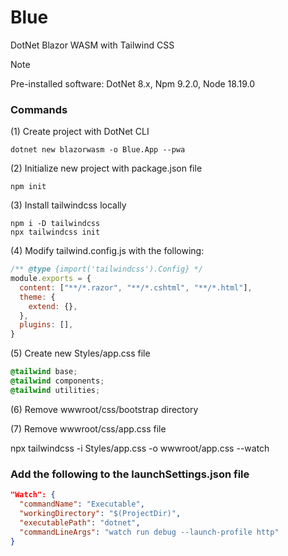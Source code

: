 # Blue
DotNet Blazor WASM with Tailwind CSS

> [!NOTE]
> Pre-installed software: DotNet 8.x, Npm 9.2.0, Node 18.19.0

### Commands
(1) Create project with DotNet CLI
```shell
dotnet new blazorwasm -o Blue.App --pwa
```

(2) Initialize new project with package.json file
```shell
npm init
```

(3) Install tailwindcss locally
```shell
npm i -D tailwindcss
npx tailwindcss init
```

(4) Modify tailwind.config.js with the following:
```javascript
/** @type {import('tailwindcss').Config} */
module.exports = {
  content: ["**/*.razor", "**/*.cshtml", "**/*.html"],
  theme: {
    extend: {},
  },
  plugins: [],
}
```

(5) Create new Styles/app.css file
```css
@tailwind base;
@tailwind components;
@tailwind utilities;
```

(6) Remove wwwroot/css/bootstrap directory

(7) Remove wwwroot/css/app.css file



npx tailwindcss -i Styles/app.css -o wwwroot/app.css --watch

### Add the following to the launchSettings.json file
```json
"Watch": {
  "commandName": "Executable",
  "workingDirectory": "$(ProjectDir)",
  "executablePath": "dotnet",
  "commandLineArgs": "watch run debug --launch-profile http"
}
```
